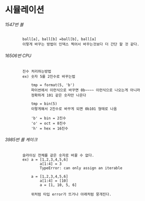 # 시뮬레이션
###### 1547번 볼
            ball[a], ball[b] =ball[b], ball[a]
            이렇게 바꾸는 방법이 인덱스 찍어서 바꾸는것보다 더 간단 할 것 같다.

###### 16506번 CPU
```?
		진수 처리하는방법
		ex) 숫자 5를 2진수로 바꾸는법
		
			tmp = format(5, 'b')
			파이썬에서 이런식으로 바꾸면 0b~~~~ 이런식으로 나오는게 아니라
			정확하게 101 같은 숫자만 나온다
			
			tmp = bin(5)
			이렇게해서 2진수로 바꾸게 되면 0b101 형태로 나옴
			
			'b' = bin = 2진수
			'o' = oct = 8진수
			'h' = hex = 16진수
```

###### 3985번 롤 케이크
			슬라이싱 전체를 같은 숫자로 바꿀 수 없다.
			ex) a = [1,2,3,4,5,6]
					a[1:4] = 3
					TypeError: can only assign an iterable
				
				a = [1,2,3,4,5,6]
					a[1:4] = [10]
					a = [1, 10, 5, 6]
					
				위처럼 타입 error가 뜨거나 아래처럼 뭉개진다.
				
			